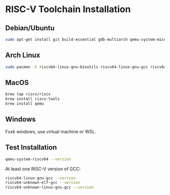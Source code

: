 # RISC-V Toolchain Installation

## Debian/Ubuntu

```sh
sudo apt-get install git build-essential gdb-multiarch qemu-system-misc gcc-riscv64-linux-gnu binutils-riscv64-linux-gnu 
```

## Arch Linux

```sh
sudo pacman -S riscv64-linux-gnu-binutils riscv64-linux-gnu-gcc riscv64-linux-gnu-gdb qemu-emulators-full
```

## MacOS

```sh
brew tap riscv/riscv
brew install riscv-tools
brew install qemu
```

## Windows

Fxxk windows, use virtual machine or WSL.

## Test Installation

```sh
qemu-system-riscv64 --version
```

At least one RISC-V version of GCC:

```sh
riscv64-linux-gnu-gcc --version
riscv64-unknown-elf-gcc --version
riscv64-unknown-linux-gnu-gcc --version
```
